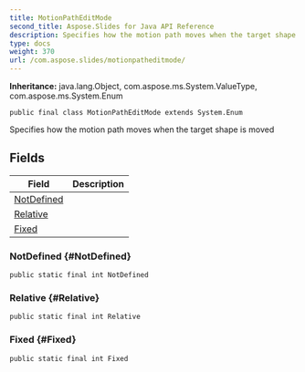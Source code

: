 ```yaml
---
title: MotionPathEditMode
second_title: Aspose.Slides for Java API Reference
description: Specifies how the motion path moves when the target shape is moved
type: docs
weight: 370
url: /com.aspose.slides/motionpatheditmode/
---
```

**Inheritance:**
java.lang.Object, com.aspose.ms.System.ValueType, com.aspose.ms.System.Enum
```
public final class MotionPathEditMode extends System.Enum
```

Specifies how the motion path moves when the target shape is moved
## Fields

| Field | Description |
| --- | --- |
| [NotDefined](#NotDefined) |  |
| [Relative](#Relative) |  |
| [Fixed](#Fixed) |  |
### NotDefined {#NotDefined}
```
public static final int NotDefined
```




### Relative {#Relative}
```
public static final int Relative
```




### Fixed {#Fixed}
```
public static final int Fixed
```





